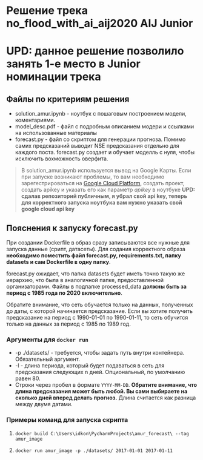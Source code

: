# Решение трека no_flood_with_ai_aij2020 AIJ Junior 
# UPD: данное решение позволило занять 1-е место в Junior номинации трека

## Файлы по критериям решения

* solution_amur.ipynb - ноутбук с пошаговым построением модели, коментариями.
* model_desc.pdf - файл с подробным описанием модери и ссылками на использованные материалы
* forecast.py - файл со скриптом для генерации прогноза. Помимо самих предсказаний выводит NSE предсказания отдельно для каждого поста. forecast.py создает и обучает моделль с нуля, 
чтобы исключить вохможность оверфита.

> В solution_amur.ipynb используется вывод на Google Карты. Если при запуске возникают проблемы, то вам необходимо зарегестрироваться на [Google Cloud Platform](https://console.cloud.google.com/home/dashboard?project=amurgeopostsmapping&hl=ru),
> создать проект, создать apikey и указать его как параметр *apikey* в ноутбуке **UPD: сдалав репозиторий публичным, я убрал свой api key, теперь для корректного запуска ноутбука вам нужно указать свой google cloud api key**

## Пояснения к запуску forecast.py

При создании Dockerfile в образ сразу записываются все нужные для запуска данные (срипт, датасеты). 
Для содания корректного образа **необходимо поместить файл forecast.py, requirements.txt, папку datasets и сам Dockerfile в одну папку**.

forecast.py ожидает, что папка datasets будет иметь точно такую же иерархию, что была в аналогичной папке, предоставленной организаторами. Файлы в подпапке processed_data **должны быть
за период с 1985 года по 2020 включительно**.

Обратите внимание, что сеть обучается только на данных, полученных до даты, с которой начинается предсказание. Если вы хотите получить предсказание на период с 1990-01-01 по 
1990-01-11, то сеть обучится только на данных за период с 1985 по 1989 год.

### Аргументы для `docker run`
* -p ./datasets/ - требуется, чтобы задать путь внутри контейнера. Обязательный аргумент.
* -l - длина периода, который будет подаваться в сеть для предсказания следующих n дней. Опциональный, по умолчанию равен 80.
* Строки через пробел в формате `YYYY-MM-DD`. **Обратите внимание, что длина предсказания может быть любой. Вы сами выбираете на сколько дней вперед делать прогноз.** 
Длина считается как разница между двумя датами.

### Примеры команд для запуска скрипта
 1. `docker build C:\Users\idkon\PycharmProjects\amur_forecast\ --tag amur_image `

 2. `docker run amur_image -p ./datasets/ 2017-01-01 2017-01-11 `
